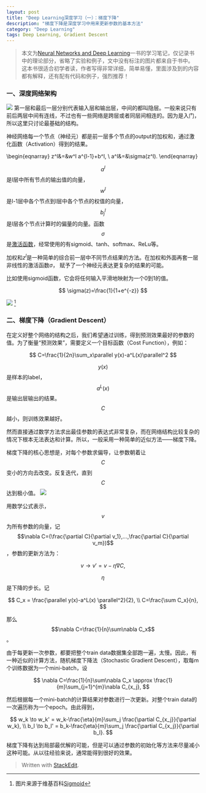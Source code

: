 ```yaml
---
layout: post
title: "Deep Learning深度学习（一）：梯度下降"
description: "梯度下降是深度学习中用来更新参数的基本方法"
category: "Deep Learning"
tags: Deep Learning, Gradient Descent
---
```


> 本文为[Neural Networks and Deep Learning](http://neuralnetworksanddeeplearning.com)一书的学习笔记，仅记录书中的理论部分，省略了实验和例子，文中没有标注的图片都来自于书中。
> 这本书很适合初学者读，作者写得非常详细，简单易懂，里面涉及到的内容都有解释，还有配有代码和例子，强烈推荐！

### 一、深度网络架构

![](http://neuralnetworksanddeeplearning.com/images/tikz11.png)
第一层和最后一层分别代表输入层和输出层，中间的都叫隐层。一般来说只有前后两层中间有连线，不过也有一些网络是跨层或者同层间相连的。因为是入门，所以这里只讨论最基础的结构。

神经网络每一个节点（神经元）都是前一层多个节点的output的加权和，通过激化函数（Activation）得到的结果。

\begin{eqnarray}
z^l&=&w^l a^{l-1}+b^l, \\
a^l&=&\sigma(z^l).
\end{eqnarray}

$$a^l$$是l层中所有节点的输出值的向量，$$w^l$$是l-1层中各个节点到l层中各个节点的权值的向量，$$b_j^l$$是l层各个节点计算时的偏量的向量。函数$$\sigma$$是[激活函数](https://en.wikipedia.org/wiki/Activation_function)，经常使用的有sigmoid、tanh、softmax、ReLu等。

加权和$z^l$是一种简单的综合前一层中不同节点结果的方法。在加权和外面再套一层非线性的激活函数$\sigma$， 赋予了一个神经元表达更复杂的结果的可能。

比如使用sigmoid函数，它会将任何输入平滑地映射为一个0到1的值。

$$
\sigma(z)=\frac{1}{1+e^{-z}}
$$

![](https://upload.wikimedia.org/wikipedia/commons/thumb/8/88/Logistic-curve.svg/600px-Logistic-curve.svg.png) [^footnote]

[^footnote]: 图片来源于维基百科[Sigmoid](https://en.wikipedia.org/wiki/Sigmoid_function)

### 二、梯度下降（Gradient Descent）

在定义好整个网络的结构之后，我们希望通过训练，得到预测效果最好的参数的值。为了衡量“预测效果”，需要定义一个目标函数（Cost Function），例如：

$$
C=\frac{1}{2n}\sum_x\parallel y(x)-a^L(x)\parallel^2
$$

$$y(x)$$是样本的label，$$a^L(x)$$是输出层输出的结果。$$C$$越小，则训练效果越好。

然而直接通过数学方法求出最佳参数的表达式非常复杂，而在网络结构比较复杂的情况下根本无法表达和计算。所以，一般采用一种简单的近似方法——梯度下降。

梯度下降的核心思想是，对每个参数求偏导，让参数朝着让$$C$$变小的方向去改变。反复迭代，直到$$C$$达到极小值。
![](http://neuralnetworksanddeeplearning.com/images/valley_with_ball.png)

用数学公式表示，$$v$$为所有参数的向量，记$$\nabla C=(\frac{\partial C}{\partial v_1},...,\frac{\partial C}{\partial v_m})$$，参数的更新方法为：

$$
v \to v' = v-\eta \nabla C,
$$

$$\eta$$是下降的步长。记

$$
C_x = \frac{\parallel y(x)-a^L(x) \parallel^2}{2}, \\
C=\frac{\sum C_x}{n},
$$

那么$$\nabla C=\frac{1}{n}\sum\nabla C_x$$。

由于每更新一次参数，都要把整个train data数据集全部跑一遍，太慢。因此，有一种近似的计算方法，随机梯度下降法（Stochastic Gradient Descent），取每m个训练数据为一个mini-batch，设

$$
\nabla C=\frac{1}{n}\sum\nabla C_x \approx \frac{1}{m}\sum_{j=1}^{m}\nabla C_{x_j},
$$

然后根据每一个mini-batch的计算结果对参数进行一次更新。对整个train data的一次遍历称为一个epoch。由此得到，

$$
w_k \to w_k' = w_k-\frac{\eta}{m}\sum_j \frac{\partial C_{x_j}}{\partial w_k}, \\
b_l \to b_l' = b_k-\frac{\eta}{m}\sum_j \frac{\partial C_{x_j}}{\partial b_l}.
$$

梯度下降有达到局部最优解的可能，但是可以通过参数的初始化等方法来尽量减小这种可能。从以往经验来说，通常能得到很好的效果。

> Written with [StackEdit](https://stackedit.io/).
